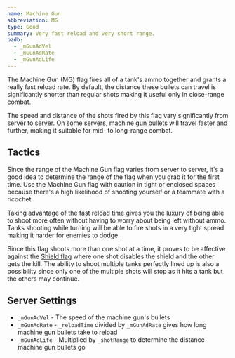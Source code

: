 ```yaml
---
name: Machine Gun
abbreviation: MG
type: Good
summary: Very fast reload and very short range.
bzdb:
  - _mGunAdVel
  - _mGunAdRate
  - _mGunAdLife
---
```


The Machine Gun (MG) flag fires all of a tank's ammo together and grants a really fast reload rate. By default, the distance these bullets can travel is significantly shorter than regular shots making it useful only in close-range combat.

The speed and distance of the shots fired by this flag vary significantly from server to server. On some servers, machine gun bullets will travel faster and further, making it suitable for mid- to long-range combat.

## Tactics

Since the range of the Machine Gun flag varies from server to server, it's a good idea to determine the range of the flag when you grab it for the first time. Use the Machine Gun flag with caution in tight or enclosed spaces because there's a high likelihood of shooting yourself or a teammate with a ricochet.

Taking advantage of the fast reload time gives you the luxury of being able to shoot more often without having to worry about being left without ammo. Tanks shooting while turning will be able to fire shots in a very tight spread making it harder for enemies to dodge.

Since this flag shoots more than one shot at a time, it proves to be affective against the [Shield flag](../shield/) where one shot disables the shield and the other gets the kill. The ability to shoot multiple tanks perfectly lined up is also a possibility since only one of the multiple shots will stop as it hits a tank but the others may continue.

## Server Settings

- `_mGunAdVel` - The speed of the machine gun's bullets
- `_mGunAdRate` - `_reloadTime` divided by `_mGunAdRate` gives how long machine gun bullets take to reload
- `_mGunAdLife` - Multiplied by `_shotRange` to determine the distance machine gun bullets go
